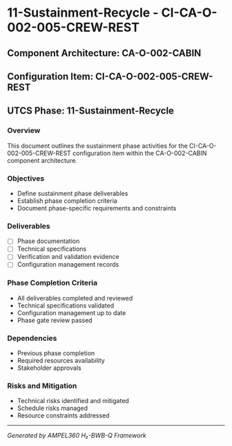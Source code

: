 # 11-Sustainment-Recycle - CI-CA-O-002-005-CREW-REST

## Component Architecture: CA-O-002-CABIN
## Configuration Item: CI-CA-O-002-005-CREW-REST
## UTCS Phase: 11-Sustainment-Recycle

### Overview
This document outlines the sustainment phase activities for the CI-CA-O-002-005-CREW-REST configuration item within the CA-O-002-CABIN component architecture.

### Objectives
- Define sustainment phase deliverables
- Establish phase completion criteria
- Document phase-specific requirements and constraints

### Deliverables
- [ ] Phase documentation
- [ ] Technical specifications
- [ ] Verification and validation evidence
- [ ] Configuration management records

### Phase Completion Criteria
- All deliverables completed and reviewed
- Technical specifications validated
- Configuration management up to date
- Phase gate review passed

### Dependencies
- Previous phase completion
- Required resources availability
- Stakeholder approvals

### Risks and Mitigation
- Technical risks identified and mitigated
- Schedule risks managed
- Resource constraints addressed

---
*Generated by AMPEL360 H₂-BWB-Q Framework*
